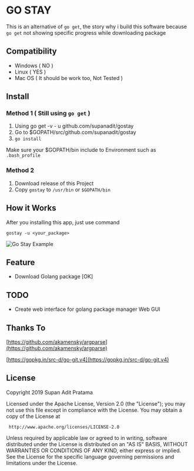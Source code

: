 # GO STAY

This is an alternative of `go get`, the story why i build this software because `go get` not showing specific progress while
downloading package

## Compatibility

- Windows ( NO )
- Linux ( YES )
- Mac OS ( It should be work too, Not Tested )

## Install
### Method 1 ( Still using `go get` )
1. Using go get -v - u github.com/supanadit/gostay
2. Go to $GOPATH/src/github.com/supanadit/gostay
3. `go install`

Make sure your $GOPATH/bin include to Environment such as `.bash_profile`

### Method 2
1. Download release of this Project
2. Copy `gostay` to `/usr/bin` or `$GOPATH/bin`

## How it Works

After you installing this app, just use command
```shell script
gostay -u <your_package>
```
![Go Stay Example](https://i.ibb.co/tHRqBNS/gostay.png)

## Feature
- Download Golang package [OK]

## TODO
- Create web interface for golang package manager Web GUI

## Thanks To

[https://github.com/akamensky/argparse](https://github.com/akamensky/argparse)

[https://gopkg.in/src-d/go-git.v4](https://gopkg.in/src-d/go-git.v4)

## License

Copyright 2019 Supan Adit Pratama

Licensed under the Apache License, Version 2.0 (the "License");
you may not use this file except in compliance with the License.
You may obtain a copy of the License at

     http://www.apache.org/licenses/LICENSE-2.0

Unless required by applicable law or agreed to in writing, software
distributed under the License is distributed on an "AS IS" BASIS,
WITHOUT WARRANTIES OR CONDITIONS OF ANY KIND, either express or implied.
See the License for the specific language governing permissions and
limitations under the License.
